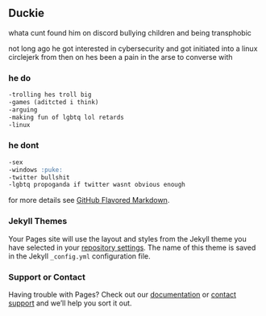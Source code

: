 ## Duckie

whata cunt found him on discord bullying children and being transphobic

not long ago he got interested in cybersecurity and got initiated into a linux circlejerk from then on hes been a pain in the arse to converse with 

### he do

```markdown
-trolling hes troll big
-games (aditcted i think)
-arguing
-making fun of lgbtq lol retards
-linux
```


### he dont

```markdown
-sex
-windows :puke:
-twitter bullshit
-lgbtq propoganda if twitter wasnt obvious enough
```


for more details see [GitHub Flavored Markdown](https://guides.github.com/features/mastering-markdown/).

### Jekyll Themes

Your Pages site will use the layout and styles from the Jekyll theme you have selected in your [repository settings](https://github.com/Duckie-code/duckie-code.github.io/settings/pages). The name of this theme is saved in the Jekyll `_config.yml` configuration file.

### Support or Contact

Having trouble with Pages? Check out our [documentation](https://docs.github.com/categories/github-pages-basics/) or [contact support](https://support.github.com/contact) and we’ll help you sort it out.
